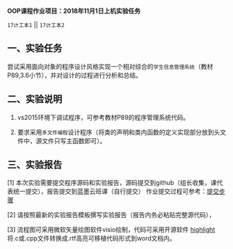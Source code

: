 **OOP课程作业项目：2018年11月1日上机实验任务**

`17计工本1`  || `17计工本2`

## 一、实验任务

尝试采用面向对象的程序设计风格实现一个相对综合的`学生信息管理系统`（教材P89,3.6小节），并对设计的过程进行分析和总结。


## 二、实验说明

1. vs2015环境下调试程序，可参考教材P89的程序管理系统代码。

2. 要求采用`多文件编程`设计程序（将类的声明和类内函数的定义实现部分放到头文件中，源文件只写主函数即可）。


## 三、实验报告

[1] 本次实验需要提交程序源码和实验报告，源码提交到github（组长收集，课代表统一提交），报告提交到蓝墨云班课（自行提交）
   作业提交过程可参考：[提交步骤](https://github.com/tsingke/Homework_Turing/blob/master/README.md)

[2] 请按照最新的实验报告模板撰写实验报告（报告内务必粘贴完整源代码），

[3] 流程图可采用微软矢量绘图软件visio绘制，代码可采用开源软件 [highlight](http://www.andre-simon.de/) 将.c或.cpp文件转换成.rtf高亮可移植代码形式到word文档内。

